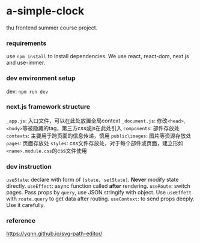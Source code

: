 # a-simple-clock
thu frontend summer course project.

### requirements
use `npm install` to install dependencies. We use react, react-dom, next.js and use-immer.


### dev environment setup
dev: `npm run dev`


### next.js framework structure
`_app.js`: 入口文件，可以在此处放置全局context
`_document.js`: 修改`<head>`, `<body>`等被隐藏的tag，第三方css或js在此处引入
`components`: 部件存放处
`contexts`: 主要用于跨页面的信息传递，慎用
`public\images`: 图片等资源存放处
`pages`: 页面存放处
`styles`: css文件存放处，对于每个部件或页面，建立形如`<name>.module.css`的css文件使用


### dev instruction
`useState`: declare with form of `[state, setState]`. **Never** modify state directly.
`useEffect`: async function called **after** rendering.
`useRoute`: switch pages. Pass props by `query`, use JSON.stringify with object. Use `useEffett` with `route.query` to get data after routing.
`useContext`: to send props deeply. Use it carefully.


### reference
https://yqnn.github.io/svg-path-editor/